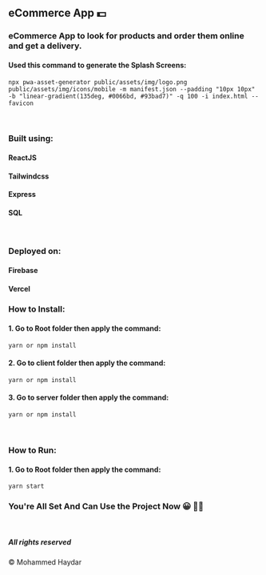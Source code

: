 ## eCommerce App 💵

### eCommerce App to look for products and order them online and get a delivery.

#### Used this command to generate the Splash Screens:

```
npx pwa-asset-generator public/assets/img/logo.png public/assets/img/icons/mobile -m manifest.json --padding "10px 10px" -b "linear-gradient(135deg, #0066bd, #93bad7)" -q 100 -i index.html --favicon
```

&nbsp;

### Built using:

#### ReactJS

#### Tailwindcss

#### Express

#### SQL

&nbsp;

### Deployed on:

#### Firebase

#### Vercel

### How to Install:

#### 1. Go to Root folder then apply the command:

```
yarn or npm install
```

#### 2. Go to client folder then apply the command:

```
yarn or npm install
```

#### 3. Go to server folder then apply the command:

```
yarn or npm install
```

&nbsp;

### How to Run:

#### 1. Go to Root folder then apply the command:

```
yarn start
```

### You're All Set And Can Use the Project Now 😀 👍🏽

&nbsp;

##### All rights reserved

&copy; Mohammed Haydar

